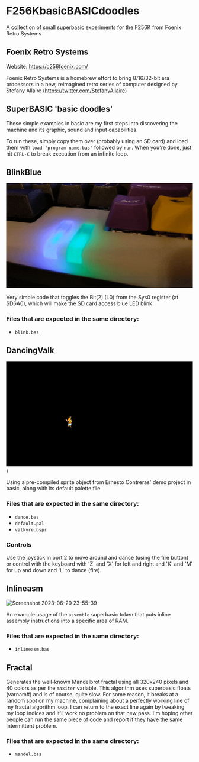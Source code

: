# F256KbasicBASICdoodles
A collection of small superbasic experiments for the F256K from Foenix Retro Systems

## Foenix Retro Systems
Website: https://c256foenix.com/

Foenix Retro Systems is a homebrew effort to bring 8/16/32-bit era processors in a new, reimagined retro series of computer designed by Stefany Allaire (https://twitter.com/StefanyAllaire)

## SuperBASIC 'basic doodles'
These simple examples in basic are my first steps into discovering the machine and its graphic, sound and input capabilities.

To run these, simply copy them over (probably using an SD card) and load them with `load 'program name.bas'` followed by `run`. When you're done, just hit `CTRL-C` to break execution from an infinite loop.

## BlinkBlue
![Blue LED blink](https://raw.githubusercontent.com/Mu0n/F256KbasicBASICdoodles/main/blinkblue/blink.gif)

Very simple code that toggles the Bit[2] (L0) from the Sys0 register (at $D6A0), which will make the SD card access blue LED blink

### Files that are expected in the same directory:

* `blink.bas`

## DancingValk
![Dancing Valk!](https://raw.githubusercontent.com/Mu0n/F256KbasicBASICdoodles/main/DancingValk/dancinvalk.gif))

Using a pre-compiled sprite object from Ernesto Contreras' demo project in basic, along with its default palette file

### Files that are expected in the same directory:

* `dance.bas`
* `default.pal`
* `valkyre.bspr`

### Controls
Use the joystick in port 2 to move around and dance (using the fire button) or control with the keyboard with 'Z' and 'X' for left and right and 'K' and 'M' for up and down and 'L' to dance (fire).

## Inlineasm
![Screenshot 2023-06-20 23-55-39](https://github.com/Mu0n/F256KbasicBASICdoodles/assets/6774826/a8fc4fec-fc5d-4949-856b-5e69dd85aa95)

An example usage of the `assemble` superbasic token that puts inline assembly instructions into a specific area of RAM.

### Files that are expected in the same directory:

* `inlineasm.bas`

## Fractal


Generates the well-known Mandelbrot fractal using all 320x240 pixels and 40 colors as per the `maxiter` variable. This algorithm uses superbasic floats (varnam#) and is of course, quite slow. For some reason, it breaks at a random spot on my machine, complaining about a perfectly working line of my fractal algorithm loop. I can return to the exact line again by tweaking my loop indices and it'll work no problem on that new pass. I'm hoping other people can run the same piece of code and report if they have the same intermittent problem.

### Files that are expected in the same directory:

* `mandel.bas`

